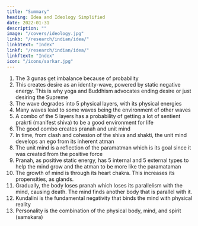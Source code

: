 ```yaml
---
title: "Summary"
heading: Idea and Ideology Simplified
date: 2022-01-31
description: ""
image: "/covers/ideology.jpg"
linkb: "/research/indian/idea/"
linkbtext: "Index"
linkf: "/research/indian/idea/"
linkftext: "Index"
icon: "/icons/sarkar.jpg"
---
```



1. The 3 gunas get imbalance because of probability
2. This creates desire as an identity-wave, powered by static negative energy. This is why yoga and Buddhism advocates ending desire or just desiring the Supreme
3. The wave degrades into 5 physical layers, with its physical energies 
4. Many waves lead to some waves being the environment of other waves
5. A combo of the 5 layers has a probability of getting a lot of sentient prakrti (manifest shiva) to be a good environment for life 
6. The good combo creates pranah and unit mind
7. In time, from clash and cohesion of the shiva and shakti, the unit mind develops an ego from its inherent atman
8. The unit mind is a reflection of the paramatman which is its goal since it was created from the positive force 
9. Pranah, as positive static energy, has 5 internal and 5 external types to help the mind grow and the atman to be more like the paramataman
10. The growth of mind is through its heart chakra. This increases its propensities, as glands.
11. Gradually, the body loses pranah which loses its parallelism with the mind, causing death. The mind finds another body that is parallel with it.     
12. Kundalini is the fundamental negativity that binds the mind with physical reality
13. Personality is the combination of the physical body, mind, and spirit (samskara)

